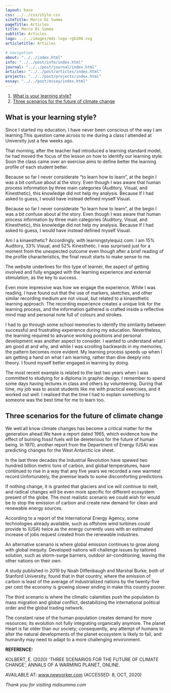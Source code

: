 ```yaml
---
layout: base
css: ../../css/style.css
siteTitle: Marco Di Summa
pageTitle: Articles
title: Marco Di Summa
subtitle: Articles
logo: ../../images/mds-logo-rgb200.svg
articletitle: Articles

# navigation
about: "../../index.html"
info: "../../post/info/index.html"
journal: "../../post/journal/index.html"
articles: "../../post/articles/index.html"
projects: "../../post/projects/index.html"
essay: "../../post/essay/index.html"
---
```



<!----------- main ------------>
<main>
<ol> 
  <li><a href="#learning-style">What is your learning style?</a></li>
  <li><a href="#climate-changes">Three scenarios for the future of climate change</a></li>
</ol>
<article>
<div id="learning-style">

# What is your learning style?
Since I started my education, I have never been conscious of the way I am learning.This question came across to me during a class I attended at University just a few weeks ago.

That morning, after the teacher had introduced a learning standard model, he had moved the focus of the lesson on how to identify our learning style. Soon the class came over an exercise aims to define better the learning profile of each student better.

Because so far I never considerate “to learn how to learn”, at the begin I was a bit confuse about al the story. Even though I was aware that human process information by three main categories (Auditory, Visual, and Kinesthetic), this knowledge did not help my analysis. Because If I had asked to guess, I would have instead defined myself Visual.

Because so far I never considerate “to learn how to learn”, at the begin I was a bit confuse about al the story. Even though I was aware that human process information by three main categories (Auditory, Visual, and Kinesthetic), this knowledge did not help my analysis. Because If I had asked to guess, I would have instead defined myself Visual.

Am I a kinaesthetic? Accordingly, with learningstylequiz.com: I am 15% Auditory, 33% Visual, and 52% Kinesthetic. I was surprised just for a moment from the unexpected outcome even though after a brief reading of the profile characteristics, the final result starts to make sense to me.

The website underlines for this type of learner, the aspect of getting involved and fully engaged with the learning experience and external stimulation, as the key to success.

Even more impressive was how we engage the experience. While I was reading, I have found out that the use of markers, sketches, and other similar recording medium are not visual, but related to a kinaesthetic learning approach. The recording experience creates a unique link for the learning process, and the information gathered is crafted inside a reflective mind map and personal note full of colours and strokes.

I had to go through some school memories to identify the similarity between successful and frustrating experience during my education. Nevertheless, the learning required to advance working positions and personal development was another aspect to consider. I wanted to understand what I am good at and why, and while I was scrolling backwards in my memories, the pattern becomes more evident. My learning process speeds up when I am getting a hand on what I am learning, rather than dive deeply into theory. I found myself better engaged in learning by doing.

The most recent example is related to the last two years when I was committed to studying for a diploma in graphic design. I remember to spend some days having lectures in class and others by volunteering. During that time, my job was to assist students like me with practical exercises, and it worked out well. I realised that the time I had to explain something to someone was the best time for me to learn too.
</div>
<div id="climate-changes">

## Three scenarios for the future of climate change
We well all know climate changes has become a critical matter for the generation ahead.We have a report dated 1965, which evidence how the effect of burning fossil fuels will be deleterious for the future of human being. In 1970, another report from the Department of Energy (USA) was predicting changes for the West Antarctic ice sheet.

In the last three decades the Industrial Revolution have spewed two hundred billion metric tons of carbon, and global temperatures, have continued to rise in a way that any five years we recorded a new warmest record.Unfortunately, the premise leads to some discomforting predictions.

If nothing change, it is granted that glaciers and ice will continue to melt, and radical changes will be even more specific for different ecosystem present of the globe. The most realistic scenario we could wish for would be to stop the emission of carbon and create new demand for clean and renewable energy sources.

According to a report of the International Energy Agency, some technologies already available, such as offshore wind turbines could provide to (USA) twice as the energy currently uses with an estimated increase of jobs request created from the renewable industries.

An alternative scenario is where global emission continues to grow along with global inequity. Developed nations will challenge issues by tailored solution, such as storm-surge barriers, outdoor air-conditioning, leaving the other nations on their own.

A study published in 2019 by Noah Diffenbaugh and Marshal Burke, both of Stanford University, found that in that country, where the emission of carbon is least of the average of industrialized nations by the twenty-five per cent the economy is growing slower ending in make this country poorer.

The third scenario is where the climatic calamities push the population to mass migration and global conflict, destabilizing the international political order and the global trading network.

The constant raise of the human population creates demand for more resources; its evolution not fully integrating organically anymore. The planet Heart is far older than our society; consequently, any attempt of humans to alter the natural developments of the planet ecosystem is likely to fail, and humanity may need to adapt to a more challenging environment.

**REFERENCE:**

KOLBERT, E. (2020) 'THREE SCENARIOS FOR THE FUTURE OF CLIMATE CHANGE', ANNALS OF A WARMING PLANET, ONLINE.

AVAILABLE AT: www.newyorker.com (ACCESSED: 8, OCT, 2020)
</div>
</article> 

*Thank you for visiting mdisumma.com*

</main>
